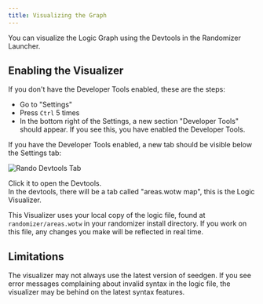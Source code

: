 ```yaml
---
title: Visualizing the Graph
---
```


You can visualize the Logic Graph using the Devtools in the Randomizer Launcher.

## Enabling the Visualizer

If you don't have the Developer Tools enabled, these are the steps:

- Go to "Settings"
- Press `Ctrl` 5 times
- In the bottom right of the Settings, a new section "Developer Tools" should appear. If you see this, you have enabled the Developer Tools.

If you have the Developer Tools enabled, a new tab should be visible below the Settings tab:

![Rando Devtools Tab](/media/dev_tools.png)

Click it to open the Devtools.  
In the devtools, there will be a tab called "areas.wotw map", this is the Logic Visualizer.

This Visualizer uses your local copy of the logic file, found at `randomizer/areas.wotw` in your randomizer install directory. If you work on this file, any changes you make will be reflected in real time.

## Limitations

The visualizer may not always use the latest version of seedgen. If you see error messages complaining about invalid syntax in the logic file, the visualizer may be behind on the latest syntax features.
